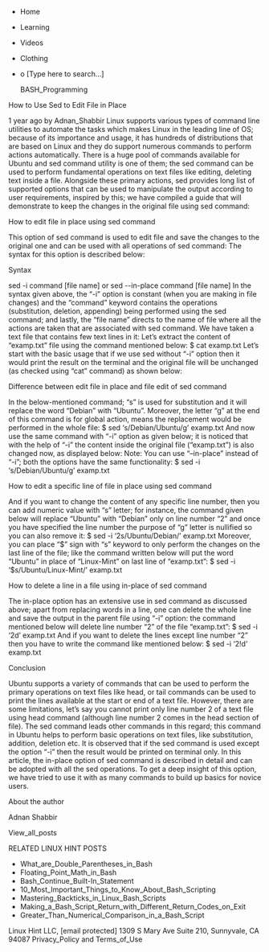 





















































* Home
* Learning
* Videos
* Clothing
*
  o [Type here to search...]


   BASH_Programming


How to Use Sed to Edit File in Place

1 year ago
by Adnan_Shabbir
Linux supports various types of command line utilities to automate the tasks
which makes Linux in the leading line of OS; because of its importance and
usage, it has hundreds of distributions that are based on Linux and they do
support numerous commands to perform actions automatically.
There is a huge pool of commands available for Ubuntu and sed command utility
is one of them; the sed command can be used to perform fundamental operations
on text files like editing, deleting text inside a file.
Alongside these primary actions, sed provides long list of supported options
that can be used to manipulate the output according to user requirements,
inspired by this; we have compiled a guide that will demonstrate to keep the
changes in the original file using sed command:

How to edit file in place using sed command

This option of sed command is used to edit file and save the changes to the
original one and can be used with all operations of sed command:
The syntax for this option is described below:

Syntax

sed -i command [file name]
or
sed --in-place command [file name]
In the syntax given above, the “-i” option is constant (when you are making in
file changes) and the “command” keyword contains the operations (substitution,
deletion, appending) being performed using the sed command; and lastly, the
“file name” directs to the name of file where all the actions are taken that
are associated with sed command.
We have taken a text file that contains few text lines in it:
Let’s extract the content of “examp.txt” file using the command mentioned
below:
$ cat examp.txt
Let’s start with the basic usage that if we use sed without “-i” option then it
would print the result on the terminal and the original file will be unchanged
(as checked using “cat” command) as shown below:

Difference between edit file in place and file edit of sed command

In the below-mentioned command; “s” is used for substitution and it will
replace the word “Debian” with “Ubuntu”. Moreover, the letter “g” at the end of
this command is for global action, means the replacement would be performed in
the whole file:
$ sed ‘s/Debian/Ubuntu/g’ examp.txt
And now use the same command with “-i” option as given below; it is noticed
that with the help of “-i” the content inside the original file (“examp.txt”)
is also changed now, as displayed below:
Note: You can use “–in-place” instead of “-i”; both the options have the same
functionality:
$ sed -i ‘s/Debian/Ubuntu/g’ examp.txt

How to edit a specific line of file in place using sed command

And if you want to change the content of any specific line number, then you can
add numeric value with “s” letter; for instance, the command given below will
replace “Ubuntu” with “Debian” only on line number “2” and once you have
specified the line number the purpose of “g” letter is nullified so you can
also remove it:
$ sed -i ‘2s/Ubuntu/Debian/’ examp.txt
Moreover, you can place “$” sign with “s” keyword to only perform the changes
on the last line of the file; like the command written below will put the word
“Ubuntu” in place of “Linux-Mint” on last line of “examp.txt”:
$ sed -i ‘$s/Ubuntu/Linux-Mint/’ examp.txt

How to delete a line in a file using in-place of sed command

The in-place option has an extensive use in sed command as discussed above;
apart from replacing words in a line, one can delete the whole line and save
the output in the parent file using “-i” option: the command mentioned below
will delete line number “2” of the file “examp.txt”:
$ sed -i ‘2d’ examp.txt
And if you want to delete the lines except line number “2” then you have to
write the command like mentioned below:
$ sed -i ‘2!d’ examp.txt

Conclusion

Ubuntu supports a variety of commands that can be used to perform the primary
operations on text files like head, or tail commands can be used to print the
lines available at the start or end of a text file. However, there are some
limitations, let’s say you cannot print only line number 2 of a text file using
head command (although line number 2 comes in the head section of file). The
sed command leads other commands in this regard; this command in Ubuntu helps
to perform basic operations on text files, like substitution, addition,
deletion etc. It is observed that if the sed command is used except the option
“-i” then the result would be printed on terminal only. In this article, the
in-place option of sed command is described in detail and can be adopted with
all the sed operations. To get a deep insight of this option, we have tried to
use it with as many commands to build up basics for novice users.


About the author


Adnan Shabbir

View_all_posts

RELATED LINUX HINT POSTS


* What_are_Double_Parentheses_in_Bash
* Floating_Point_Math_in_Bash
* Bash_Continue_Built-In_Statement
* 10_Most_Important_Things_to_Know_About_Bash_Scripting
* Mastering_Backticks_in_Linux_Bash_Scripts
* Making_a_Bash_Script_Return_with_Different_Return_Codes_on_Exit
* Greater_Than_Numerical_Comparison_in_a_Bash_Script

Linux Hint LLC, [email protected]
1309 S Mary Ave Suite 210, Sunnyvale, CA 94087
 Privacy_Policy and Terms_of_Use

